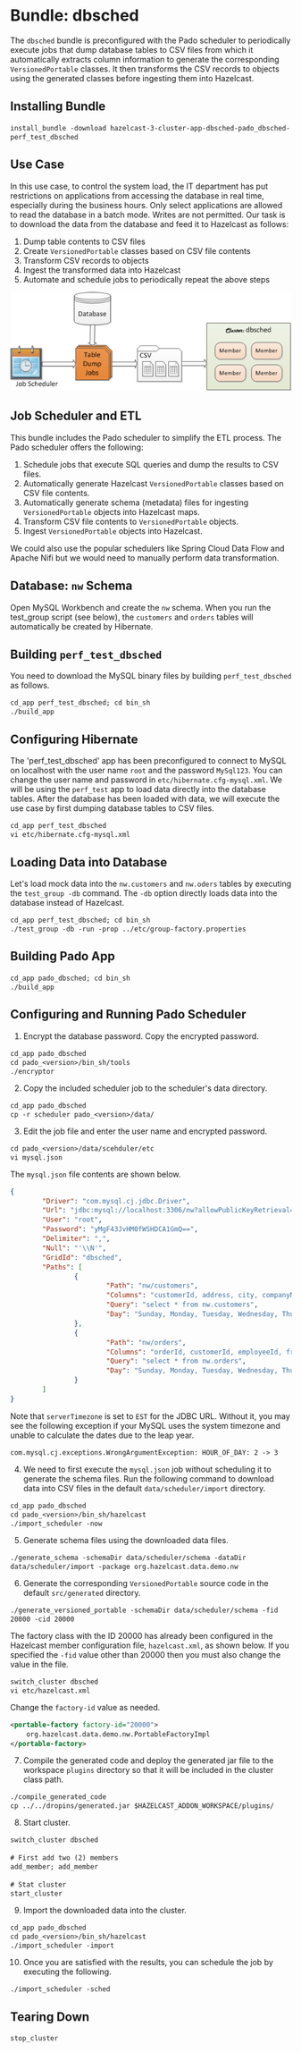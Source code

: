 # Bundle: dbsched

The `dbsched` bundle is preconfigured with the Pado scheduler to periodically execute jobs that dump database tables to CSV files from which it automatically extracts column information to generate the corresponding `VersionedPortable` classes. It then transforms the CSV records to objects using the generated classes before ingesting them into Hazelcast.

## Installing Bundle

```console
install_bundle -download hazelcast-3-cluster-app-dbsched-pado_dbsched-perf_test_dbsched
```

## Use Case

In this use case, to control the system load, the IT department has put restrictions on applications from accessing the database in real time, especially during the business hours. Only select applications are allowed to read the database in a batch mode. Writes are not permitted. Our task is to download the data from the database and feed it to Hazelcast as follows:

1. Dump table contents to CSV files
2. Create `VersionedPortable` classes based on CSV file contents
3. Transform CSV records to objects
4. Ingest the transformed data into Hazelcast
5. Automate and schedule jobs to periodically repeat the above steps

![DB Sched Screenshot](/images/db-sched.png)

## Job Scheduler and ETL

This bundle includes the Pado scheduler to simplify the ETL process. The Pado scheduler offers the following:

1. Schedule jobs that execute SQL queries and dump the results to CSV files.
2. Automatically generate Hazelcast `VersionedPortable` classes based on CSV file contents.
3. Automatically generate schema (metadata) files for ingesting `VersionedPortable` objects into Hazelcast maps.
4. Transform CSV file contents to `VersionedPortable` objects.
5. Ingest `VersionedPortable` objects into Hazelcast.

We could also use the popular schedulers like Spring Cloud Data Flow and Apache Nifi but we would need to manually perform data transformation.

## Database: `nw` Schema

Open MySQL Workbench and create the `nw` schema. When you run the test_group script (see below), the `customers` and `orders` tables will automatically be created by Hibernate.

## Building `perf_test_dbsched`

You need to download the MySQL binary files by building `perf_test_dbsched` as follows.

```console
cd_app perf_test_dbsched; cd bin_sh
./build_app
```

## Configuring Hibernate

The 'perf_test_dbsched' app has been preconfigured to connect to MySQL on localhost with the user name `root` and the password `MySql123`. You can change the user name and password in `etc/hibernate.cfg-mysql.xml`.
We will be using the `perf_test` app to load data directly into the database tables. After the database has been loaded with data, we will execute the use case by first dumping database tables to CSV files.

```console
cd_app perf_test_dbsched
vi etc/hibernate.cfg-mysql.xml
```

## Loading Data into Database

Let's load mock data into the `nw.customers` and `nw.oders` tables by executing the `test_group -db` command. The `-db` option directly loads data into the database instead of Hazelcast.

```console
cd_app perf_test_dbsched; cd bin_sh
./test_group -db -run -prop ../etc/group-factory.properties
```

## Building Pado App

```console
cd_app pado_dbsched; cd bin_sh
./build_app
```

## Configuring and Running Pado Scheduler

1. Encrypt the database password. Copy the encrypted password.

```console
cd_app pado_dbsched
cd pado_<version>/bin_sh/tools
./encryptor
```

2. Copy the included scheduler job to the scheduler's data directory.

```console
cd_app pado_dbsched
cp -r scheduler pado_<version>/data/
```

3. Edit the job file and enter the user name and encrypted password.

```console
cd pado_<version>/data/scehduler/etc
vi mysql.json
```

The `mysql.json` file contents are shown below.

```json
{
        "Driver": "com.mysql.cj.jdbc.Driver",
        "Url": "jdbc:mysql://localhost:3306/nw?allowPublicKeyRetrieval=true&serverTimezone=EST",
        "User": "root",
        "Password": "yMgF43JvHM0fWSHDCA1GmQ==",
        "Delimiter": ",",
        "Null": "'\\N'",
        "GridId": "dbsched",
        "Paths": [
                {
                        "Path": "nw/customers",
                        "Columns": "customerId, address, city, companyName, contactName, contactTitle, country, fax, phone, postalCode, region",
                        "Query": "select * from nw.customers",
                        "Day": "Sunday, Monday, Tuesday, Wednesday, Thursday, Friday, Saturday",                                "Time": "00:00:00"
                },
                {
                        "Path": "nw/orders",
                        "Columns": "orderId, customerId, employeeId, freight, orderDate, requiredDate, shipAddress, shipCity, shipCountry, shipName, shipPostalCode, shipRegion, shipVia, shippedDate",
                        "Query": "select * from nw.orders",
                        "Day": "Sunday, Monday, Tuesday, Wednesday, Thursday, Friday, Saturday",                                "Time": "00:00:00, 01:00:00, 02:00:00, 03:00:00, 04:00:00, 05:00:00, 06:00:00, 07:00:00, 08:00:00, 09:00:00, 10:00:00, 11:00:00, 12:00:00, 13:00:00, 14:00:00, 15:00:00, 16:00:00, 17:00:00, 18:00:00, 19:00:00, 20:00:00, 21:00:00, 22:00:00, 23:00:00"
                }
        ]
}
```

Note that `serverTimezone` is set to `EST` for the JDBC URL. Without it, you may see the following exception if your MySQL uses the system timezone and unable to calculate the dates due to the leap year.

```console
com.mysql.cj.exceptions.WrongArgumentException: HOUR_OF_DAY: 2 -> 3
```

4. We need to first execute the `mysql.json` job without scheduling it to generate the schema files. Run the following command to download data into CSV files in the default `data/scheduler/import` directory.

```console
cd_app pado_dbsched
cd pado_<version>/bin_sh/hazelcast
./import_scheduler -now
```

5. Generate schema files using the downloaded data files.

```console
./generate_schema -schemaDir data/scheduler/schema -dataDir data/scheduler/import -package org.hazelcast.data.demo.nw
```

6. Generate the corresponding `VersionedPortable` source code in the default `src/generated` directory.

```console
./generate_versioned_portable -schemaDir data/scheduler/schema -fid 20000 -cid 20000
```

The factory class with the ID 20000 has already been configured in the Hazelcast member configuration file, `hazelcast.xml`, as shown below. If you specified the `-fid` value other than 20000 then you must also change the value in the file.

```console
switch_cluster dbsched
vi etc/hazelcast.xml
```

Change the `factory-id` value as needed.

```xml
<portable-factory factory-id="20000">
    org.hazelcast.data.demo.nw.PortableFactoryImpl
</portable-factory>
```

7. Compile the generated code and deploy the generated jar file to the workspace `plugins` directory so that it will be included in the cluster class path.

```console
./compile_generated_code
cp ../../dropins/generated.jar $HAZELCAST_ADDON_WORKSPACE/plugins/
```

8. Start cluster.

```console
switch_cluster dbsched

# First add two (2) members
add_member; add_member

# Stat cluster
start_cluster
```

9. Import the downloaded data into the cluster.

```console
cd_app pado_dbsched
cd pado_<version>/bin_sh/hazelcast
./import_scheduler -import
```

10. Once you are satisfied with the results, you can schedule the job by executing the following.

```console
./import_scheduler -sched
```

## Tearing Down

```console
stop_cluster
```
